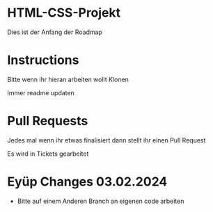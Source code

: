 # HTML-CSS-Projekt
Dies ist der Anfang der Roadmap

# Instructions

Bitte wenn ihr hieran arbeiten wollt Klonen

Immer readme updaten

# Pull Requests

Jedes mal wenn ihr etwas finalisiert dann stellt ihr einen Pull Request

Es wird in Tickets gearbeitet


# Eyüp Changes 03.02.2024
- Bitte auf einem Anderen Branch an eigenen code arbeiten

